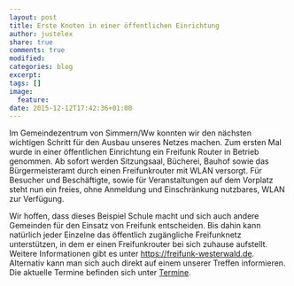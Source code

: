 ```yaml
---
layout: post
title: Erste Knoten in einer öffentlichen Einrichtung
author: justelex
share: true
comments: true
modified:
categories: blog
excerpt:
tags: []
image:
  feature:
date: 2015-12-12T17:42:36+01:00
---
```


Im Gemeindezentrum von Simmern/Ww konnten wir den nächsten wichtigen Schritt für den Ausbau unseres Netzes machen. Zum ersten Mal wurde in einer öffentlichen Einrichtung ein Freifunk Router in Betrieb genommen.
Ab sofort werden Sitzungsaal, Bücherei, Bauhof sowie das Bürgermeisteramt durch einen Freifunkrouter mit WLAN versorgt. Für Besucher und Beschäftigte, sowie für Veranstaltungen auf dem Vorplatz steht nun ein freies, ohne Anmeldung und Einschränkung nutzbares, WLAN zur Verfügung.

Wir hoffen, dass dieses Beispiel Schule macht und sich auch andere Gemeinden für den Einsatz von Freifunk entscheiden. Bis dahin kann natürlich jeder Einzelne das öffentlich zugängliche Freifunknetz unterstützen, in dem er einen Freifunkrouter bei sich zuhause aufstellt. Weitere Informationen gibt es unter <https://freifunk-westerwald.de>. Alternativ kann man sich auch direkt auf einem unserer Treffen informieren. Die aktuelle Termine befinden sich unter [Termine](/termine).

